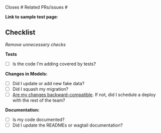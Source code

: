 Closes #
Related PRs/issues #

**Link to sample test page**:


## Checklist

_Remove unnecessary checks_

**Tests**
- [ ] Is the code I'm adding covered by tests?

**Changes in Models:**
- [ ] Did I update or add new fake data?
- [ ] Did I squash my migration?
- [ ] [Are my changes backward-compatible](https://github.com/mozilla/foundation.mozilla.org/blob/main/docs/workflow.md#django-migrations-what-to-do-when-working-on-backward-incompatible-migrations). If not, did I schedule a deploy with the rest of the team?

**Documentation:**
- [ ] Is my code documented?
- [ ] Did I update the READMEs or wagtail documentation?
